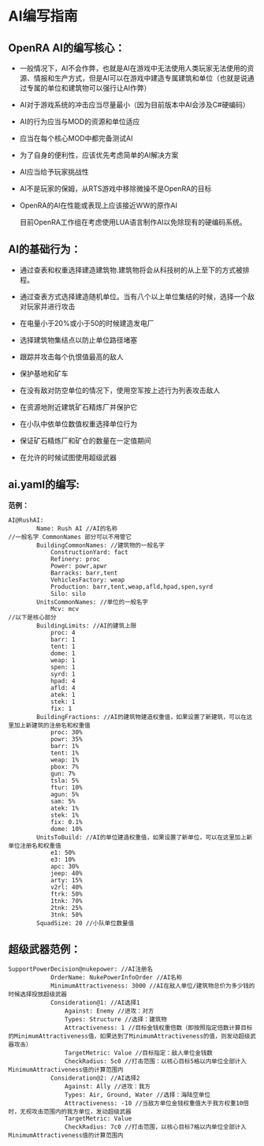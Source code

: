 # AI编写指南

## OpenRA AI的编写核心：

- 一般情况下，AI不会作弊，也就是AI在游戏中无法使用人类玩家无法使用的资源、情报和生产方式，但是AI可以在游戏中建造专属建筑和单位（也就是说通过专属的单位和建筑物可以强行让AI作弊）

- AI对于游戏系统的冲击应当尽量最小（因为目前版本中AI会涉及C#硬编码）

- AI的行为应当与MOD的资源和单位适应

- 应当在每个核心MOD中都完备测试AI

- 为了自身的便利性，应该优先考虑简单的AI解决方案

- AI应当给予玩家挑战性
  
- AI不是玩家的保姆，从RTS游戏中移除微操不是OpenRA的目标

- OpenRA的AI在性能或表现上应该接近WW的原作AI


    目前OpenRA工作组在考虑使用LUA语言制作AI以免除现有的硬编码系统。

## AI的基础行为：

- 通过查表和权重选择建造建筑物.建筑物将会从科技树的从上至下的方式被排程。
  
- 通过查表方式选择建造随机单位。当有八个以上单位集结的时候，选择一个敌对玩家并进行攻击
- 在电量小于20%或小于50的时候建造发电厂
- 选择建筑物集结点以防止单位路径堵塞
- 跟踪并攻击每个仇恨值最高的敌人
- 保护基地和矿车
- 在没有敌对防空单位的情况下，使用空军按上述行为列表攻击敌人
- 在资源地附近建筑矿石精炼厂并保护它
- 在小队中依单位数值权重选择单位行为
- 保证矿石精炼厂和矿仓的数量在一定值期间
- 在允许的时候试图使用超级武器

## ai.yaml的编写:

**范例：**
```
AI@RushAI:
		Name: Rush AI //AI的名称
//一般名字 CommonNames 部分可以不用管它
		BuildingCommonNames: //建筑物的一般名字
			ConstructionYard: fact
			Refinery: proc
			Power: powr,apwr
			Barracks: barr,tent
			VehiclesFactory: weap
			Production: barr,tent,weap,afld,hpad,spen,syrd
			Silo: silo
		UnitsCommonNames: //单位的一般名字
			Mcv: mcv
//以下是核心部分
		BuildingLimits: //AI的建筑上限
			proc: 4
			barr: 1
			tent: 1
			dome: 1
			weap: 1
			spen: 1
			syrd: 1
			hpad: 4
			afld: 4
			atek: 1
			stek: 1
			fix: 1
		BuildingFractions: //AI的建筑物建造权重值，如果设置了新建筑，可以在这里加上新建筑的注册名和权重值
			proc: 30%
			powr: 35%
			barr: 1%
			tent: 1%
			weap: 1%
			pbox: 7%
			gun: 7%
			tsla: 5%
			ftur: 10%
			agun: 5%
			sam: 5%
			atek: 1%
			stek: 1%
			fix: 0.1%
			dome: 10%
		UnitsToBuild: //AI的单位建造权重值，如果设置了新单位，可以在这里加上新单位注册名和权重值
			e1: 50%
			e3: 10%
			apc: 30%
			jeep: 40%
			arty: 15%
			v2rl: 40%
			ftrk: 50%
			1tnk: 70%
			2tnk: 25%
			3tnk: 50%
		SquadSize: 20 //小队单位数量值
```

## 超级武器范例：
```
SupportPowerDecision@nukepower: //AI注册名
			OrderName: NukePowerInfoOrder //AI名称
			MinimumAttractiveness: 3000 //AI在敌人单位/建筑物总价为多少钱的时候选择投放超级武器
			Consideration@1: //AI选择1
				Against: Enemy //进攻：对方
				Types: Structure //选择：建筑物
				Attractiveness: 1 //目标金钱权重倍数（即按照指定倍数计算目标的MinimumAttractiveness值，如果达到了MinimumAttractiveness的值，则发动超级武器攻击）
				TargetMetric: Value //目标指定：敌人单位金钱数
				CheckRadius: 5c0 //打击范围：以核心目标5格以内单位全部计入MinimumAttractiveness值的计算范围内
			Consideration@2: //AI选择2
				Against: Ally //进攻：我方
				Types: Air, Ground, Water //选择：海陆空单位
				Attractiveness: -10 //当敌方单位金钱权重值大于我方权重10倍时，无视攻击范围内的我方单位，发动超级武器
				TargetMetric: Value 
				CheckRadius: 7c0 //打击范围，以核心目标7格以内单位全部计入MinimumAttractiveness值的计算范围内
```